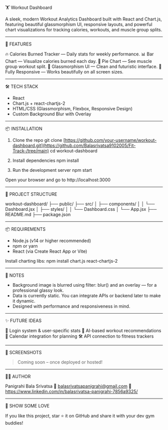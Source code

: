 🏋️ Workout Dashboard

A sleek, modern Workout Analytics Dashboard built with React and Chart.js, featuring beautiful glassmorphism UI, responsive layouts, 
and powerful chart visualizations for tracking calories, workouts, and muscle group splits.



----------------------------
🚀 FEATURES

🔥 Calories Burned Tracker — Daily stats for weekly performance.
📊 Bar Chart — Visualize calories burned each day.
🥧 Pie Chart — See muscle group workout split.
🧊 Glassmorphism UI — Clean and futuristic interface.
📱 Fully Responsive — Works beautifully on all screen sizes.

----------------------------
🛠️ TECH STACK

- React
- Chart.js + react-chartjs-2
- HTML/CSS (Glassmorphism, Flexbox, Responsive Design)
- Custom Background Blur with Overlay

----------------------------
📦 INSTALLATION

1. Clone the repo
   git clone [https://github.com/your-username/workout-dashboard.git](https://github.com/Balasrivatsa9102005/Fit-Track-/tree/main)
   cd workout-dashboard

2. Install dependencies
   npm install

3. Run the development server
   npm start

Open your browser and go to http://localhost:3000

----------------------------
📁 PROJECT STRUCTURE

workout-dashboard/
├── public/
├── src/
│   ├── components/
│   │   └── Dashboard.jsx
│   ├── styles/
│   │   └── Dashboard.css
│   └── App.jsx
├── README.md
├── package.json

----------------------------
📦 REQUIREMENTS

- Node.js (v14 or higher recommended)
- npm or yarn
- React (via Create React App or Vite)

Install charting libs:
npm install chart.js react-chartjs-2

----------------------------
📌 NOTES

- Background image is blurred using filter: blur() and an overlay — for a professional glassy look.
- Data is currently static. You can integrate APIs or backend later to make it dynamic.
- Designed with performance and responsiveness in mind.

----------------------------
✨ FUTURE IDEAS

🔐 Login system & user-specific stats
🧠 AI-based workout recommendations
📅 Calendar integration for planning
🛠 API connection to fitness trackers

----------------------------
📸 SCREENSHOTS

> Coming soon – once deployed or hosted!

----------------------------
🧘‍♂️ AUTHOR

Panigrahi Bala Srivatsa
📧 balasrivatsapanigrahi@gmail.com
🔗 https://www.linkedin.com/in/balasrivatsa-panigrahi-7856a9325/

----------------------------
🧡 SHOW SOME LOVE

If you like this project, star ⭐ it on GitHub and share it with your dev gym buddies!

